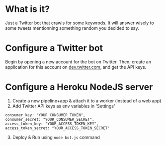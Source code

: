 # What is it?
Just a Twitter bot that crawls for some keywrods. It will answer wisely to some tweets mentionning something random you decided to say.

# Configure a Twitter bot
Begin by opening a new account for the bot on Twitter. Then, create an application for this account on [dev.twitter.com](http://dev.twitter.com), and get the API keys.

# Configure a Heroku NodeJS server
1) Create a new pipeline+app & attach it to a worker (instead of a web app)
2) Add Twitter API keys as env variables in 'Settings'
```
consumer_key: "YOUR_CONSUMER_TOKEN",
consumer_secret: "YOUR_CONSUMER_SECRET",
access_token_key: "YOUR_ACCESS_TOKEN_KEY",
access_token_secret: "YOUR_ACCESS_TOKEN_SECRET"
```
3) Deploy & Run using `node bot.js` command
